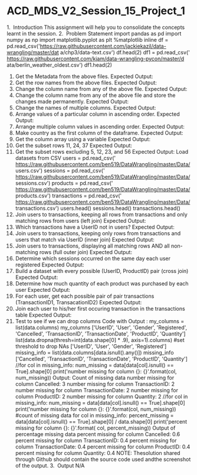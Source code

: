 # ACD_MDS_V2_Session_15_Project_1
1.​​ ​ Introduction
This assignment will help you to consolidate the concepts learnt in the session.
2.​​ ​ Problem Statement
import pandas as pd
import numpy as np
import matplotlib.pyplot as plt
%matplotlib inline
df =
pd.read_csv('​https://raw.githubusercontent.com/jackiekazil/data-wrangling/master/dat
a/chp3/data-text.csv​')
df​​.head(2)
df1 =
pd.read_csv('​https://raw.githubusercontent.com/kjam/data-wrangling-pycon/master/d
ata/berlin_weather_oldest.csv​')
df1​​.head(2)
1. Get the Metadata from the above files.
Expected Output:
2. Get the row names from the above files.
Expected Output:
3. Change the column name from any of the above file.
Expected Output:
4. Change the column name from any of the above file and store the changes made
permanently.
Expected Output:
5. Change the names of multiple columns.
Expected Output:
6. Arrange values of a particular column in ascending order.
Expected Output:
7. Arrange multiple column values in ascending order.
Expected Output:
8. Make ​country​​ as the first column of the dataframe.
Expected Output:
9. Get the column array using a variable
Expected Output:
10. Get the subset rows 11, 24, 37
Expected Output:
11. Get the subset rows excluding 5, 12, 23, and 56
Expected Output:
Load datasets from CSV
users =
pd.read_csv('​https://raw.githubusercontent.com/ben519/DataWrangling/master/Data/
users.csv​')
sessions =
pd.read_csv('​https://raw.githubusercontent.com/ben519/DataWrangling/master/Data/
sessions.csv​')
products =
pd.read_csv('​https://raw.githubusercontent.com/ben519/DataWrangling/master/Data/
products.csv​')
transactions =
pd.read_csv('​https://raw.githubusercontent.com/ben519/DataWrangling/master/Data/
transactions.csv​')
users.head()
sessions.head()
transactions.head()
12. Join users to transactions, keeping all rows from transactions and only matching
rows from users (left join)
Expected Output:
13. Which transactions have a UserID not in users?
Expected Output:
14. Join users to transactions, keeping only rows from transactions and users that
match via UserID (inner join)
Expected Output:
15. Join users to transactions, displaying all matching rows AND all non-matching rows
(full outer join)
Expected Output:
16. Determine which sessions occurred on the same day each user registered
Expected Output:
17. Build a dataset with every possible (UserID, ProductID) pair (cross join)
Expected Output:
18. Determine how much quantity of each product was purchased by each user
Expected Output:
19. For each user, get each possible pair of pair transactions (TransactionID1,
TransacationID2)
Expected Output:
20. Join each user to his/her first occuring transaction in the transactions table
Expected Output:
21. Test to see if we can drop columns
Code with Output :
my_columns = list(data.columns)
my_columns
['UserID',
'User',
'Gender',
'Registered',
'Cancelled',
'TransactionID',
'TransactionDate',
'ProductID',
'Quantity']
list(data.dropna(thresh=int(data.shape[0] * .9), axis=1).columns) #set threshold to drop NAs
['UserID', 'User', 'Gender', 'Registered']
missing_info = list(data.columns[data.isnull().any()])
missing_info
['Cancelled', 'TransactionID', 'TransactionDate', 'ProductID', 'Quantity']
//for col in missing_info:
num_missing = data[data[col].isnull() == True].shape[0]
print('number missing for column {}: {}'.format(col, num_missing))
Output: Count of missing data
number missing for column Cancelled: 3
number missing for column TransactionID: 2
number missing for column TransactionDate: 2
number missing for column ProductID: 2
number missing for column Quantity: 2
//​for col in missing_info:
num_missing = data[data[col].isnull() == True].shape[0]
print('number missing for column {}: {}'.format(col, num_missing)) #count of missing data
for col in missing_info:
percent_missing = data[data[col].isnull() == True].shape[0] / data.shape[0]
print('percent missing for column {}: {}'.format(
col, percent_missing))
Output of percentage missing data
percent missing for column Cancelled: 0.6
percent missing for column TransactionID: 0.4
percent missing for column TransactionDate: 0.4
percent missing for column ProductID: 0.4
percent missing for column Quantity: 0.4
NOTE:​​​​ ​​​​The​​​​ ​​​​solution​​​​ ​​​​shared​​​​ ​​​​through​​​​ ​​​​Github​​​​ ​​​​should​​​​ ​​​​contain​​​​ ​​​​the​​​​ ​​​​source​​ ​​code​​​​ ​​​​used​​​​ ​​​​and​​​​
​​​​the​​​​ ​​​​screenshot​​​​ ​​​​of​​​​ ​​​​the​​​​ ​​​​output.
3.​​ ​ Output
N/A
